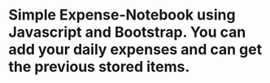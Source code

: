 # Simple Expense-Notebook using Javascript and Bootstrap. You can add your daily expenses and can get the previous stored items.
